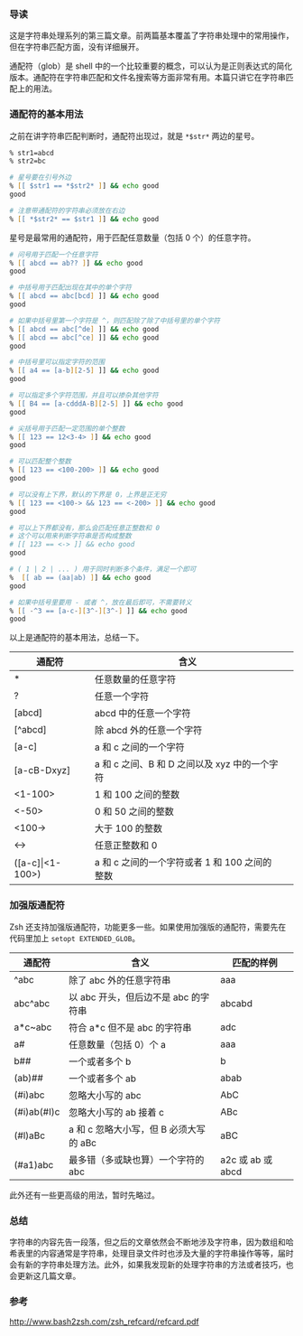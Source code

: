 ### 导读

这是字符串处理系列的第三篇文章。前两篇基本覆盖了字符串处理中的常用操作，但在字符串匹配方面，没有详细展开。

通配符（glob）是 shell 中的一个比较重要的概念，可以认为是正则表达式的简化版本。通配符在字符串匹配和文件名搜索等方面非常有用。本篇只讲它在字符串匹配上的用法。

### 通配符的基本用法

之前在讲字符串匹配判断时，通配符出现过，就是 `*$str*` 两边的星号。

```zsh
% str1=abcd
% str2=bc

# 星号要在引号外边
% [[ $str1 == *$str2* ]] && echo good
good

# 注意带通配符的字符串必须放在右边
% [[ *$str2* == $str1 ]] && echo good

```

星号是最常用的通配符，用于匹配任意数量（包括 0 个）的任意字符。

```zsh
# 问号用于匹配一个任意字符
% [[ abcd == ab?? ]] && echo good
good

# 中括号用于匹配出现在其中的单个字符
% [[ abcd == abc[bcd] ]] && echo good
good

# 如果中括号里第一个字符是 ^，则匹配除了除了中括号里的单个字符
% [[ abcd == abc[^de] ]] && echo good
% [[ abcd == abc[^ce] ]] && echo good
good

# 中括号里可以指定字符的范围
% [[ a4 == [a-b][2-5] ]] && echo good
good

# 可以指定多个字符范围，并且可以掺杂其他字符
% [[ B4 == [a-cdddA-B][2-5] ]] && echo good
good

# 尖括号用于匹配一定范围的单个整数
% [[ 123 == 12<3-4> ]] && echo good
good

# 可以匹配整个整数
% [[ 123 == <100-200> ]] && echo good
good

# 可以没有上下界，默认的下界是 0，上界是正无穷
% [[ 123 == <100-> && 123 == <-200> ]] && echo good
good

# 可以上下界都没有，那么会匹配任意正整数和 0
# 这个可以用来判断字符串是否构成整数
# [[ 123 == <-> ]] && echo good
good

# ( 1 | 2 | ... ) 用于同时判断多个条件，满足一个即可
%  [[ ab == (aa|ab) ]] && echo good
good

# 如果中括号里要用 - 或者 ^，放在最后即可，不需要转义
% [[ -^3 == [a-c-][3^-][3^-] ]] && echo good
good

```

以上是通配符的基本用法，总结一下。

| 通配符           | 含义                                          |     |
| ---------------- | --------------------------------------------- | --- |
| \*               | 任意数量的任意字符                            |     |
| ?                | 任意一个字符                                  |     |
| [abcd]           | abcd 中的任意一个字符                         |     |
| [^abcd]          | 除 abcd 外的任意一个字符                      |     |
| [a-c]            | a 和 c 之间的一个字符                         |     |
| [a-cB-Dxyz]      | a 和 c 之间、B 和 D 之间以及 xyz 中的一个字符 |     |
| <1-100>          | 1 和 100 之间的整数                           |     |
| <-50>            | 0 和 50 之间的整数                            |     |
| <100->           | 大于 100 的整数                               |     |
| <->              | 任意正整数和 0                                |     |
| ([a-c]\|<1-100>) | a 和 c 之间的一个字符或者 1 和 100 之间的整数 |     |

### 加强版通配符

Zsh 还支持加强版通配符，功能更多一些。如果使用加强版的通配符，需要先在代码里加上 `setopt EXTENDED_GLOB`。

| 通配符      | 含义                                    | 匹配的样例        |
| ----------- | --------------------------------------- | ----------------- |
| ^abc        | 除了 abc 外的任意字符串                 | aaa               |
| abc^abc     | 以 abc 开头，但后边不是 abc 的字符串    | abcabd            |
| a\*c~abc    | 符合 a\*c 但不是 abc 的字符串           | adc               |
| a#          | 任意数量（包括 0）个 a                  | aaa               |
| b##         | 一个或者多个 b                          | b                 |
| (ab)##      | 一个或者多个 ab                         | abab              |
| (#i)abc     | 忽略大小写的 abc                        | AbC               |
| (#i)ab(#I)c | 忽略大小写的 ab 接着 c                  | ABc               |
| (#l)aBc     | a 和 c 忽略大小写，但 B 必须大写 的 aBc | aBC               |
| (#a1)abc    | 最多错（多或缺也算）一个字符的 abc      | a2c 或 ab 或 abcd |

此外还有一些更高级的用法，暂时先略过。

### 总结

字符串的内容先告一段落，但之后的文章依然会不断地涉及字符串，因为数组和哈希表里的内容通常是字符串，处理目录文件时也涉及大量的字符串操作等等，届时会有新的字符串处理方法。此外，如果我发现新的处理字符串的方法或者技巧，也会更新这几篇文章。

### 参考

http://www.bash2zsh.com/zsh_refcard/refcard.pdf
